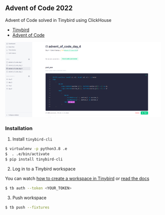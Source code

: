 ## Advent of Code 2022

Advent of Code solved in Tinybird using ClickHouse

* [Tinybird](https://www.tinybird.co)
* [Advent of Code](https://adventofcode.com/2022)

![Tinybird Workspace Screenshot](/images/workspace_screenshot.png)

### Installation

1. Install `tinybird-cli`

```sh
$ virtualenv -p python3.8 .e
$  . .e/bin/activate
$ pip install tinybird-cli
```

2. Log in to a Tinybird workspace

You can watch [how to create a workspace in Tinybird](https://www.youtube.com/watch?v=-jozbkGu31A&ab_channel=Tinybird) or [read the docs](https://www.tinybird.co/docs/cli.html)

```sh
$ tb auth --token <YOUR_TOKEN>
```

3. Push workspace

```sh
$ tb push --fixtures
```
